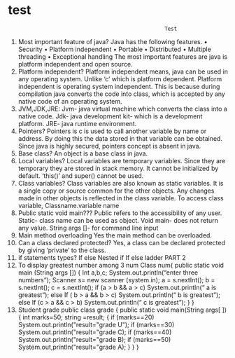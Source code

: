 # test
                                 		              Test
1)	Most important feature of java?
Java has the following features.
•	Security
•	Platform independent
•	Portable
•	Distributed 
•	Multiple threading
•	Exceptional handling
       The most important features are java is platform independent and open source.
2)	Platform independent?
Platform independent means, java can be used in any operating system.  Unlike ‘c’ which is platform dependent. Platform independent is operating system independent.
        This is because during compilation java converts the code into class, which is accepted by any native code of an operating system. 
3)	JVM,JDK,JRE:
Jvm-  java virtual machine which converts the class into a native code.
Jdk- java development kit- which is a development platform.
JRE- java runtime environment.
4)	Pointers?
Pointers is c  is used to call another variable by name or address. By doing this the data stored in that variable can be obtained. 
Since java is highly secured, pointers concept is absent in java.
5)	Base class?
An object is a base class in java.
6)	Local variables?
Local variables are temporary variables. Since they are temporary they are stored in stack memory. It cannot be initialized by default. 
      ‘this()’ and super() cannot be used.
7)	Class variables?
Class variables are also known as static  variables.
It is a single copy or source common for the other objects.
Any changes made in other objects is reflected in the class variable.
To access class variable, 
       Classname.variable name
8)	Public static void main???
Public refers to the accessibility of any user. 
Static- class name can be used as object.
Void main- does not return any value.
String args []-  for command line input
9)	Main method overloading
Yes the main method can be overloaded.
10)	Can a class declared protected?
Yes, a class can be declared protected by giving ‘private’ to the class.
19) if statements types?
        If else
        Nested if
        If else ladder
PART 2
1)	To display greatest number among 3 num
Class num{
public static void main (String args [])
{
Int a,b,c;
System.out.println(“enter three numbers”);
Scanner s= new scanner (system.in);
a = s.nextInt();
b = s.nextInt();
c = s.nextInt();
if (a > b  &&  a > c)
System.out.println(“ a is greatest”);
else
If ( b > a  &&  b > c)
System.out.println(“ b is greatest”);
else
If  (c > a   &&   c > b)
System.out.println(“ c is greatest”);
}
}
2)	Student grade 
public class grade
{
public static void main(String args[ ])
{
int marks=50;
string =result;
{
if (marks==20)
System.out.println("result="grade U");
if (marks==30)
System.out.println("result="grade C);
if (marks==40)
System.out.println("result="grade B);
if (marks==50)
System.out,println("result="grade A);
}
}
}










